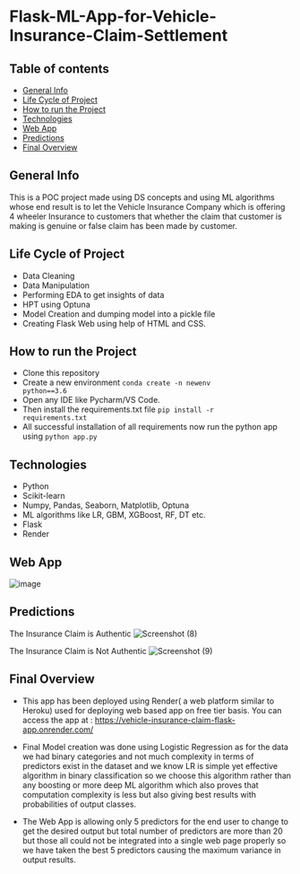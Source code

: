 # Flask-ML-App-for-Vehicle-Insurance-Claim-Settlement

## Table of contents
* [General Info](#general-info)
* [Life Cycle of Project](#life-cycle-of-project)
* [How to run the Project](#how-to-run-the-project)
* [Technologies](#technologies)
* [Web App](#web-app)
* [Predictions](#predictions)
* [Final Overview](#overview)

## General Info
This is a POC project made using DS concepts and using ML algorithms whose end result is to let the Vehicle Insurance Company which is offering 4 wheeler Insurance to customers that whether the claim that customer is making is genuine or false claim has been made by customer.

## Life Cycle of Project
* Data Cleaning
* Data Manipulation
* Performing EDA to get insights of data 
* HPT using Optuna
* Model Creation and dumping model into a pickle file
* Creating Flask Web using help of HTML and CSS.

## How to run the Project
* Clone this repository
* Create a new environment <code>conda create -n newenv python==3.6</code>
* Open any IDE like Pycharm/VS Code.
* Then install the requirements.txt file <code>pip install -r requirements.txt</code>
* All successful installation of all requirements now run the python app using <code>python app.py</code>

## Technologies
* Python
* Scikit-learn
* Numpy, Pandas, Seaborn, Matplotlib, Optuna
* ML algorithms like LR, GBM, XGBoost, RF, DT etc.
* Flask 
* Render

## Web App
![image](https://user-images.githubusercontent.com/44944830/232671174-bfd0c3a9-35b9-46af-92bb-a325781f36c6.png)

## Predictions
The Insurance Claim is Authentic
![Screenshot (8)](https://user-images.githubusercontent.com/44944830/216769783-52895686-f96d-45a2-ba8c-4aeb1878bc1c.png)


The Insurance Claim is Not Authentic
![Screenshot (9)](https://user-images.githubusercontent.com/44944830/216769814-d5718e4a-fa66-4382-be81-5f6e141a137f.png)

## Final Overview

* This app has been deployed using Render( a web platform similar to Heroku) used for deploying web based app on free tier basis.
You can access the app at : https://vehicle-insurance-claim-flask-app.onrender.com/

* Final Model creation was done using Logistic Regression as for the data we had binary categories and not much complexity in terms of predictors exist in the dataset and we know LR is simple yet effective algorithm in binary classification so we choose this algorithm rather than any boosting or more deep ML algorithm which also proves that computation complexity is less but also giving best results with probabilities of output classes.

* The Web App is allowing only 5 predictors for the end user to change to get the desired output but total number of predictors are more than 20 but those all could not be integrated into a single web page properly so we have taken the best 5 predictors causing the maximum variance in output results.
